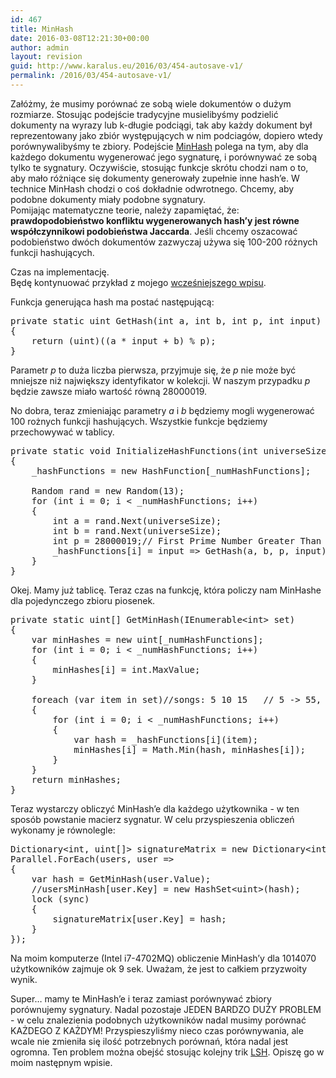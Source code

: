 ```yaml
---
id: 467
title: MinHash
date: 2016-03-08T12:21:30+00:00
author: admin
layout: revision
guid: http://www.karalus.eu/2016/03/454-autosave-v1/
permalink: /2016/03/454-autosave-v1/
---
```

Załóżmy, że musimy porównać ze sobą wiele dokumentów o dużym rozmiarze. Stosując podejście tradycyjne musielibyśmy podzielić dokumenty na wyrazy lub k-długie podciągi, tak aby każdy dokument był reprezentowany jako zbiór występujących w nim podciagów, dopiero wtedy porównywalibyśmy te zbiory. Podejście <a href="https://en.wikipedia.org/wiki/MinHash" target="_blank">MinHash</a> polega na tym, aby dla każdego dokumentu wygenerować jego sygnaturę, i porównywać ze sobą tylko te sygnatury. Oczywiście, stosując funkcje skrótu chodzi nam o to, aby mało różniące się dokumenty generowały zupełnie inne hash&#8217;e. W technice MinHash chodzi o coś dokładnie odwrotnego. Chcemy, aby podobne dokumenty miały podobne sygnatury.  
Pomijając matematyczne teorie, należy zapamiętać, że: **prawdopodobieństwo konfliktu wygenerowanych hash&#8217;y jest równe współczynnikowi podobieństwa Jaccarda**. Jeśli chcemy oszacować podobieństwo dwóch dokumentów zazwyczaj używa się 100-200 różnych funkcji hashujących.

Czas na implementację.  
Będę kontynuować przykład z mojego <a href="http://www.karalus.eu/2016/02/obliczanie-wspolczynnika-jaccarda-dla-wielu-obiektow/" target="_blank">wcześniejszego wpisu</a>.

Funkcja generująca hash ma postać następującą:

<pre class="brush: csharp; title: ; notranslate" title="">private static uint GetHash(int a, int b, int p, int input)
{
    return (uint)((a * input + b) % p);
}
</pre>

Parametr _p_ to duża liczba pierwsza, przyjmuje się, że _p_ nie może być mniejsze niż największy identyfikator w kolekcji. W naszym przypadku _p_ będzie zawsze miało wartość równą 28000019.

No dobra, teraz zmieniając parametry _a_ i _b_ będziemy mogli wygenerować 100 rożnych funkcji hashujących. Wszystkie funkcje będziemy przechowywać w tablicy.

<pre class="brush: csharp; title: ; notranslate" title="">private static void InitializeHashFunctions(int universeSize)
{
    _hashFunctions = new HashFunction[_numHashFunctions];

    Random rand = new Random(13);
    for (int i = 0; i &lt; _numHashFunctions; i++)
    {
        int a = rand.Next(universeSize);
        int b = rand.Next(universeSize);
        int p = 28000019;// First Prime Number Greater Than Biggest Identifier
        _hashFunctions[i] = input =&gt; GetHash(a, b, p, input);
    }
}
</pre>

Okej. Mamy już tablicę. Teraz czas na funkcję, która policzy nam MinHashe dla pojedynczego zbioru piosenek.

<pre class="brush: csharp; title: ; notranslate" title="">private static uint[] GetMinHash(IEnumerable&lt;int&gt; set)
{
    var minHashes = new uint[_numHashFunctions];
    for (int i = 0; i &lt; _numHashFunctions; i++)
    {
        minHashes[i] = int.MaxValue;
    }

    foreach (var item in set)//songs: 5 10 15   // 5 -&gt; 55, 10 -&gt; 2, 15 -&gt; 99
    {
        for (int i = 0; i &lt; _numHashFunctions; i++)
        {
            var hash = _hashFunctions[i](item);
            minHashes[i] = Math.Min(hash, minHashes[i]);
        }
    }
    return minHashes;
}
</pre>

Teraz wystarczy obliczyć MinHash&#8217;e dla każdego użytkownika - w ten sposób powstanie macierz sygnatur. W celu przyspieszenia obliczeń wykonamy je równolegle:

<pre class="brush: csharp; title: ; notranslate" title="">Dictionary&lt;int, uint[]&gt; signatureMatrix = new Dictionary&lt;int, uint[]&gt;();
Parallel.ForEach(users, user =&gt;
{
    var hash = GetMinHash(user.Value);
    //usersMinHash[user.Key] = new HashSet&lt;uint&gt;(hash);
    lock (sync)
    {
        signatureMatrix[user.Key] = hash;
    }
});
</pre>

Na moim komputerze (Intel i7-4702MQ) obliczenie MinHash&#8217;y dla 1014070 użytkowników zajmuje ok 9 sek. Uważam, że jest to całkiem przyzwoity wynik.

Super&#8230; mamy te MinHash&#8217;e i teraz zamiast porównywać zbiory porównujemy sygnatury. Nadal pozostaje JEDEN BARDZO DUŻY PROBLEM - w celu znalezienia podobnych użytkowników nadal musimy porównać KAŻDEGO Z KAŻDYM! Przyspieszyliśmy nieco czas porównywania, ale wcale nie zmieniła się ilość potrzebnych porównań, która nadal jest ogromna. Ten problem można obejść stosując kolejny trik <a href="https://en.wikipedia.org/wiki/Locality-sensitive_hashing" target="_blank">LSH</a>. Opiszę go w moim następnym wpisie.

 